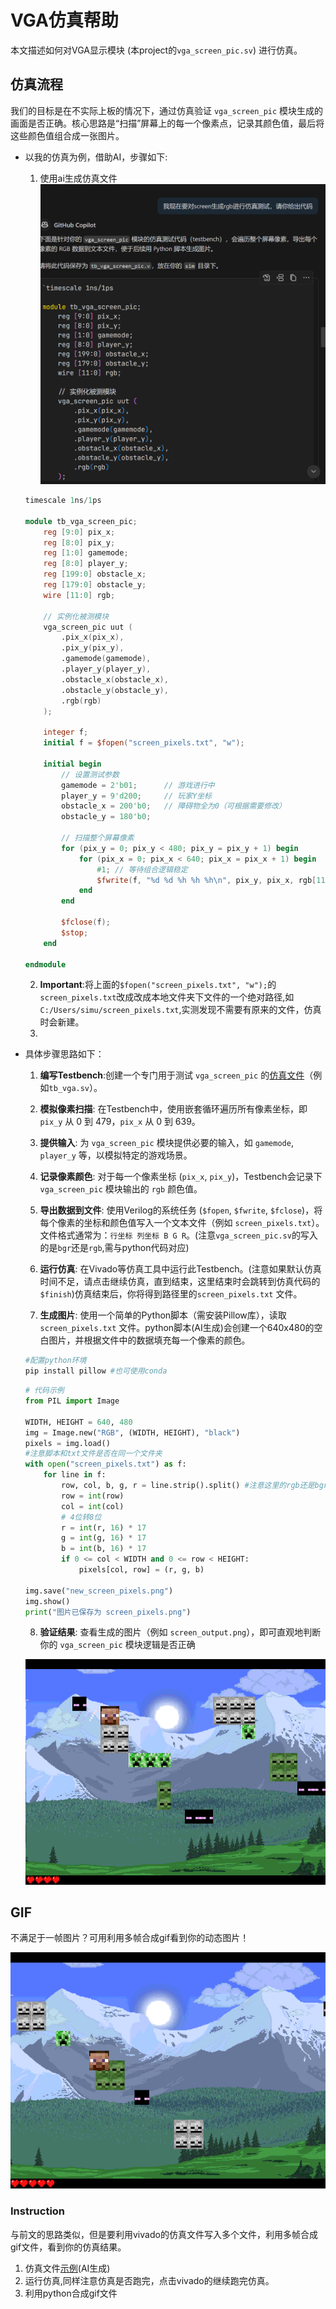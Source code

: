 # VGA仿真帮助

本文描述如何对VGA显示模块 (本project的`vga_screen_pic.sv`) 进行仿真。

## 仿真流程

我们的目标是在不实际上板的情况下，通过仿真验证 `vga_screen_pic` 模块生成的画面是否正确。核心思路是“扫描”屏幕上的每一个像素点，记录其颜色值，最后将这些颜色值组合成一张图片。

- 以我的仿真为例，借助AI，步骤如下:
    1. 使用ai生成仿真文件
    ![示例](./Instruction/simu_code_ai.png)

    ```verilog
    timescale 1ns/1ps

    module tb_vga_screen_pic;
        reg [9:0] pix_x;
        reg [8:0] pix_y;
        reg [1:0] gamemode;
        reg [8:0] player_y;
        reg [199:0] obstacle_x;
        reg [179:0] obstacle_y;
        wire [11:0] rgb;

        // 实例化被测模块
        vga_screen_pic uut (
            .pix_x(pix_x),
            .pix_y(pix_y),
            .gamemode(gamemode),
            .player_y(player_y),
            .obstacle_x(obstacle_x),
            .obstacle_y(obstacle_y),
            .rgb(rgb)
        );

        integer f;
        initial f = $fopen("screen_pixels.txt", "w");

        initial begin
            // 设置测试参数
            gamemode = 2'b01;      // 游戏进行中
            player_y = 9'd200;     // 玩家Y坐标
            obstacle_x = 200'b0;   // 障碍物全为0（可根据需要修改）
            obstacle_y = 180'b0;

            // 扫描整个屏幕像素
            for (pix_y = 0; pix_y < 480; pix_y = pix_y + 1) begin
                for (pix_x = 0; pix_x < 640; pix_x = pix_x + 1) begin
                    #1; // 等待组合逻辑稳定
                    $fwrite(f, "%d %d %h %h %h\n", pix_y, pix_x, rgb[11:8], rgb[7:4], rgb[3:0]);
                end
            end

            $fclose(f);
            $stop;
        end

    endmodule
    ```
    2. **Important**:将上面的`$fopen("screen_pixels.txt", "w");`的`screen_pixels.txt`改成改成本地文件夹下文件的一个绝对路径,如`C:/Users/simu/screen_pixels.txt`,实测发现不需要有原来的文件，仿真时会新建。
    2. 

- 具体步骤思路如下：

    1.  **编写Testbench**:创建一个专门用于测试 `vga_screen_pic` 的[仿真文件](./testbench/tb_vga.sv)（例如`tb_vga.sv`）。

    2.  **模拟像素扫描**: 在Testbench中，使用嵌套循环遍历所有像素坐标，即 `pix_y` 从 0 到 479，`pix_x` 从 0 到 639。

    3.  **提供输入**: 为 `vga_screen_pic` 模块提供必要的输入，如 `gamemode`, `player_y` 等，以模拟特定的游戏场景。

    4.  **记录像素颜色**: 对于每一个像素坐标 (`pix_x`, `pix_y`)，Testbench会记录下 `vga_screen_pic` 模块输出的 `rgb` 颜色值。

    5.  **导出数据到文件**: 使用Verilog的系统任务 (`$fopen`, `$fwrite`, `$fclose`)，将每个像素的坐标和颜色值写入一个文本文件（例如 `screen_pixels.txt`）。文件格式通常为：`行坐标 列坐标 B G R`。(注意`vga_screen_pic.sv`的写入的是`bgr`还是`rgb`,需与python代码对应)

    6.  **运行仿真**: 在Vivado等仿真工具中运行此Testbench。(注意如果默认仿真时间不足，请点击继续仿真，直到结束，这里结束时会跳转到仿真代码的`$finish`)仿真结束后，你将得到路径里的`screen_pixels.txt` 文件。

    7.  **生成图片**: 使用一个简单的Python脚本（需安装Pillow库），读取 `screen_pixels.txt` 文件。python脚本(AI生成)会创建一个640x480的空白图片，并根据文件中的数据填充每一个像素的颜色。

    ```python
    #配置python环境
    pip install pillow #也可使用conda
    ```
    ```python
    # 代码示例
    from PIL import Image

    WIDTH, HEIGHT = 640, 480
    img = Image.new("RGB", (WIDTH, HEIGHT), "black")
    pixels = img.load()
    #注意脚本和txt文件是否在同一个文件夹
    with open("screen_pixels.txt") as f:
        for line in f:
            row, col, b, g, r = line.strip().split() #注意这里的rgb还是bgr，与仿真写入的相对应
            row = int(row)
            col = int(col)
            # 4位转8位
            r = int(r, 16) * 17
            g = int(g, 16) * 17
            b = int(b, 16) * 17
            if 0 <= col < WIDTH and 0 <= row < HEIGHT:
                pixels[col, row] = (r, g, b)

    img.save("new_screen_pixels.png")
    img.show()
    print("图片已保存为 screen_pixels.png")
    ```

    8.  **验证结果**: 查看生成的图片（例如 `screen_output.png`），即可直观地判断你的 `vga_screen_pic` 模块逻辑是否正确

    ![仿真结果示例](./testbench/result/screen_pixels.png)

## GIF

不满足于一帧图片？可用利用多帧合成gif看到你的动态图片！

![Gif示例](./testbench/result/Heart.gif)

### Instruction

与前文的思路类似，但是要利用vivado的仿真文件写入多个文件，利用多帧合成gif文件，看到你的仿真结果。

1. 仿真文件[示例](./testbench/tb_vga_pic_multi.sv)(AI生成)
2. 运行仿真,同样注意仿真是否跑完，点击vivado的继续跑完仿真。
3. 利用python合成gif文件